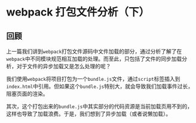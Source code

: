 # webpack 打包文件分析（下）

## 回顾

上一篇我们讲到`webpack`打包文件源码中文件加载的部分，通过分析了解了在`webpack`中不同模块规范相互加载的处理。而至此，只包括了文件的同步加载分析，对于文件的异步加载又是怎么处理的呢？

我们使用`webpack`将项目打包为一个`bundle.js`文件，通过`script`标签插入到`index.html`中引用。但如果这个`bundle.js`特别大，就会导致我们加载事件过长，阻塞页面的渲染。

其次，这个打包出来的`bundle.js`中其实部分的代码资源是当前加载页用不到的，这样也导致了加载浪费。于是，我们想到了异步加载（或者说懒加载）。